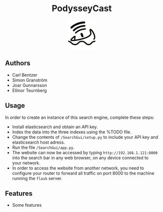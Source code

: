 <div style="text-align: center;">

# PodysseyCast

<img src="SearchGui/static/images/icon.png" alt="PodysseyCast Logo" width="100" height="100">

</div>


## Authors
- Carl Bentzer
- Simon Granström
- Joar Gunnarsson
- Ellinor Teurnberg

## Usage
In order to create an instance of this search engine, complete these steps:
- Install elasticsearch and obtain an API key.
- Index the data into the three indexes using the %TODO file.
- Change the contents of ``/SearchGui/setup.py`` to include your API key and elasticsearch host adress.
- Run the file ``/SearchGui/app.py``. 
- The website can now be accessed by typing ``http://192.168.1.121:8000`` into the search bar in any web browser, on any device connected to your network.
- In order to access the website from another network, you need to configure your router to forward all traffic on port 8000 to the machine running the ``flask`` server.


## Features
- Some features
